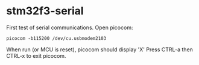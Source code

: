 # stm32f3-serial

First test of serial communications.
Open picocom:

```
picocom -b115200 /dev/cu.usbmodem2103
```

When run (or MCU is reset), picocom should display 'X'
Press CTRL-a then CTRL-x to exit picocom.
